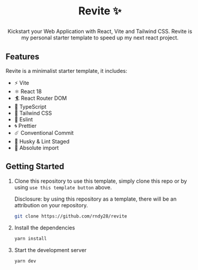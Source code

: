 # <p align="center">Revite ✨</p>

<p align="center">Kickstart your Web Application with React, Vite and Tailwind CSS.
Revite is my personal starter template to speed up my next react project.
</p>

## Features

Revite is a minimalist starter template, it includes:

- ⚡️ Vite
- ⚛️ React 18
- 🏄 React Router DOM
- 💎 TypeScript
- 💨 Tailwind CSS
- 🔨 Eslint
- 🌀 Prettier
- ☄️ Conventional Commit
- 📡 Husky & Lint Staged
- 🎯 Absolute import

## Getting Started

1. Clone this repository
   to use this template, simply clone this repo or by using `use this template button` above.

   Disclosure: by using this repository as a template, there will be an attribution on your repository.

   ```bash
   git clone https://github.com/rndy28/revite
   ```

2. Install the dependencies
   ```bash
   yarn install
   ```
3. Start the development server
   ```bash
   yarn dev
   ```